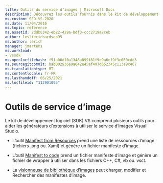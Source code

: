 ```yaml
---
title: Outils du service d’images | Microsoft Docs
description: Découvrez les outils fournis dans le kit de développement logiciel (SDK) Visual Studio qui peuvent vous aider à créer des extensions à l’aide du service d’images Visual Studio.
ms.custom: SEO-VS-2020
ms.date: 11/04/2016
ms.topic: reference
ms.assetid: 2ddb0342-eb22-429a-bdf3-ccc2719a7ceb
author: leslierichardson95
ms.author: lerich
manager: jmartens
ms.workload:
- vssdk
ms.openlocfilehash: f51a00d10a1348a899f81f9c9a6ef9f3c050cdd3
ms.sourcegitcommit: bab002936a9a642e45af407d652345c113a9c467
ms.translationtype: MT
ms.contentlocale: fr-FR
ms.lasthandoff: 06/25/2021
ms.locfileid: "112901095"
---
```

# <a name="image-service-tools"></a>Outils de service d’image
Le kit de développement logiciel (SDK) VS comprend plusieurs outils pour aider les générateurs d’extensions à utiliser le service d’images Visual Studio.

- L’outil [Manifest from Resources](../../extensibility/internals/manifest-from-resources.md) prend une liste de ressources d’image (fichiers .png ou. Xaml) et génère un fichier manifeste d’image.

- L’outil [Manifest to code](../../extensibility/internals/manifest-to-code.md) prend un fichier manifeste d’image et génère un fichier de wrapper à utiliser dans les fichiers C++, C#, vb ou. vsct.

- La [visionneuse de bibliothèque d’images](../../extensibility/internals/image-library-viewer.md) peut charger, modifier et Rechercher des manifestes d’image.
